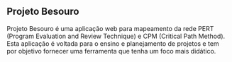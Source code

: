 ## Projeto Besouro

Projeto Besouro é uma aplicação web para mapeamento da rede PERT (Program Evaluation and Review Technique) e CPM (Critical Path Method).
Esta aplicação é voltada para o ensino e planejamento de projetos e tem por objetivo fornecer uma ferramenta que tenha um foco mais didático.
